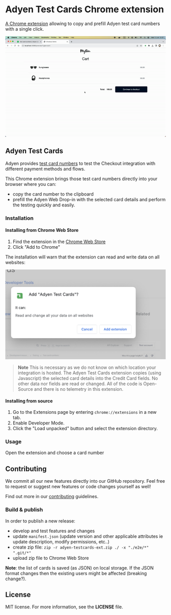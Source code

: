 # Adyen Test Cards Chrome extension

[A Chrome extension](https://chrome.google.com/webstore/detail/adyen-test-cards/icllkfleeahmemjgoibajcmeoehkeoag) allowing to copy and prefill Adyen test card numbers with a single click.

![Browser extension image](browser-extension.gif)

## Adyen Test Cards

Adyen provides [test card numbers](https://docs.adyen.com/development-resources/testing/test-card-numbers) to test the Checkout integration with different payment methods and flows.

This Chrome extension brings those test card numbers directly into your browser where you can:
* copy the card number to the clipboard
* prefill the Adyen Web Drop-in with the selected card details and perform the testing quickly and easily.

### Installation

#### Installing from Chrome Web Store

1. Find the extension in the [Chrome Web Store](https://chrome.google.com/webstore/detail/adyen-test-cards/icllkfleeahmemjgoibajcmeoehkeoag)
2. Click "Add to Chrome"

The installation will warn that the extension can read and write data on all websites:

![Chrome Web Store message](chrome-store-popup.png)

> **Note**
This is necessary as we do not know on which location your integration is hosted. The Adyen Test Cards extension copies (using Javascript) the selected card details into the Credit Card fields. No other data nor fields are read or changed. All of the code is Open-Source and there is no telemetry in this extension.
>

#### Installing from source

1. Go to the Extensions page by entering `chrome://extensions` in a new tab.
2. Enable Developer Mode.
3. Click the "Load unpacked" button and select the extension directory.


### Usage

Open the extension and choose a card number

## Contributing

We commit all our new features directly into our GitHub repository. Feel free to request or suggest new features or code changes yourself as well!

Find out more in our [contributing](https://github.com/adyen-examples/.github/blob/main/CONTRIBUTING.md) guidelines.

### Build & publish

In order to publish a new release:
* develop and test features and changes
* update `manifest.json` (update version and other applicable attributes ie update description, modify permissions, etc..)
* create zip file: `zip -r adyen-testcards-ext.zip ./ -x "./e2e/*" ".git/*"`
* upload zip file to Chrome Web Store

**Note**: the list of cards is saved (as JSON) on local storage. If the JSON format changes then the existing users might be affected (breaking change?). 



## License

MIT license. For more information, see the **LICENSE** file.
